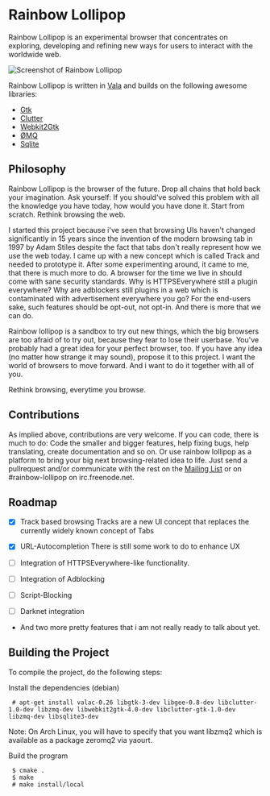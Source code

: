 Rainbow Lollipop
================

Rainbow Lollipop is an experimental browser that concentrates on exploring,
developing and refining new ways for users to interact with the worldwide web.

![Screenshot of Rainbow Lollipop](http://rainbow-lollipop.de/img/screenshot.png)

Rainbow Lollipop is written in [Vala](https://live.gnome.org/Vala) and builds
on the following awesome libraries:

  * [Gtk](http://gtk.org)
  * [Clutter](http://clutter-project.org)
  * [Webkit2Gtk](http://webkitgtk.org)
  * [ØMQ](http://zeromq.org)
  * [Sqlite](https://sqlite.org)

Philosophy
----------

Rainbow Lollipop is the browser of the future. Drop all chains that hold back your
imagination. Ask yourself: If you should've solved this problem with all the knowledge
you have today, how would you have done it. Start from scratch. Rethink browsing the
web.

I started this project because i've seen that browsing UIs haven't changed significantly
in 15 years since the invention of the modern browsing tab in 1997 by Adam Stiles despite
the fact that tabs don't really represent how we use the web today. I came up with a new
concept which is called Track and needed to prototype it. After some experimenting around,
it came to me, that there is much more to do. A browser for the time we live in should
come with sane security standards. Why is HTTPSEverywhere still a plugin everywhere? Why
are adblockers still plugins in a web which is contaminated with advertisement everywhere
you go? For the end-users sake, such features should be opt-out, not opt-in.
And there is more that we can do.

Rainbow lollipop is a sandbox to try out new things, which the big browsers are too afraid
of to try out, because they fear to lose their userbase. You've probably had a great
idea for your perfect browser, too. If you have any idea (no matter how strange it may sound),
propose it to this project. I want the world of browsers to move forward. And i want to do
it together with all of you.

Rethink browsing, everytime you browse.

Contributions
-------------

As implied above, contributions are very welcome. If you can code, there is much to do:
Code the smaller and bigger features, help fixing bugs, help translating, create
documentation and so on. Or use rainbow lollipop as a platform to bring your big next
browsing-related idea to life.
Just send a pullrequest and/or communicate with the rest on the [Mailing List](http://lists.rainbow-lollipop.de) or on #rainbow-lollipop on irc.freenode.net.

Roadmap
-------

  * [x] Track based browsing
    Tracks are a new UI concept that replaces the currently widely known concept of Tabs

  * [x] URL-Autocompletion
    There is still some work to do to enhance UX

  * [ ] Integration of HTTPSEverywhere-like functionality.

  * [ ] Integration of Adblocking

  * [ ] Script-Blocking

  * [ ] Darknet integration

  * And two more pretty features that i am not really ready to talk about yet.

Building the Project
--------------------

To compile the project, do the following steps:

Install the dependencies (debian)

```
 # apt-get install valac-0.26 libgtk-3-dev libgee-0.8-dev libclutter-1.0-dev libzmq-dev libwebkit2gtk-4.0-dev libclutter-gtk-1.0-dev libzmq-dev libsqlite3-dev
```

Note: On Arch Linux, you will have to specify that you want libzmq2 which is available as a package zeromq2 via yaourt.

Build the program

```
 $ cmake .
 $ make
 # make install/local
```
